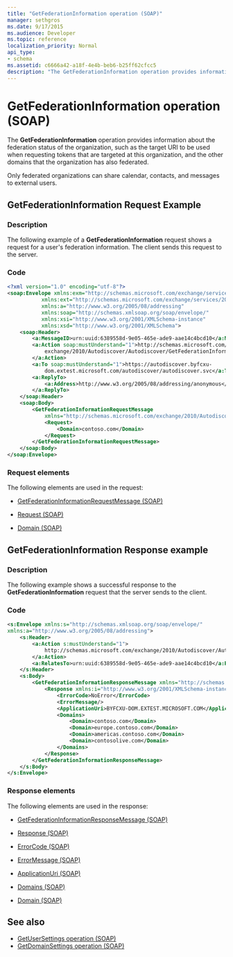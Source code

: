 ```yaml
---
title: "GetFederationInformation operation (SOAP)"
manager: sethgros
ms.date: 9/17/2015
ms.audience: Developer
ms.topic: reference
localization_priority: Normal
api_type:
- schema
ms.assetid: c6666a42-a18f-4e4b-beb6-b25ff62cfcc5
description: "The GetFederationInformation operation provides information about the federation status of the organization, such as the target URI to be used when requesting tokens that are targeted at this organization, and the other domains that the organization has also federated."
---
```


# GetFederationInformation operation (SOAP)

The **GetFederationInformation** operation provides information about the federation status of the organization, such as the target URI to be used when requesting tokens that are targeted at this organization, and the other domains that the organization has also federated. 
  
Only federated organizations can share calendar, contacts, and messages to external users.
  
## GetFederationInformation Request Example

### Description

The following example of a **GetFederationInformation** request shows a request for a user's federation information. The client sends this request to the server. 
  
### Code

```XML
<?xml version="1.0" encoding="utf-8"?> 
<soap:Envelope xmlns:exm="http://schemas.microsoft.com/exchange/services/2006/messages"
           xmlns:ext="http://schemas.microsoft.com/exchange/services/2006/types"
           xmlns:a="http://www.w3.org/2005/08/addressing"
           xmlns:soap="http://schemas.xmlsoap.org/soap/envelope/"
           xmlns:xsi="http://www.w3.org/2001/XMLSchema-instance" 
           xmlns:xsd="http://www.w3.org/2001/XMLSchema"> 
    <soap:Header> 
        <a:MessageID>urn:uuid:6389558d-9e05-465e-ade9-aae14c4bcd10</a:MessageID> 
        <a:Action soap:mustUnderstand="1">http://schemas.microsoft.com/
            exchange/2010/Autodiscover/Autodiscover/GetFederationInformation
        </a:Action> 
        <a:To soap:mustUnderstand="1">https://autodiscover.byfcxu-
            dom.extest.microsoft.com/autodiscover/autodiscover.svc</a:To> 
        <a:ReplyTo>
            <a:Address>http://www.w3.org/2005/08/addressing/anonymous</a:Address> 
        </a:ReplyTo> 
    </soap:Header> 
    <soap:Body> 
        <GetFederationInformationRequestMessage 
            xmlns="http://schemas.microsoft.com/exchange/2010/Autodiscover"> 
            <Request> 
                <Domain>contoso.com</Domain> 
            </Request> 
        </GetFederationInformationRequestMessage>
    </soap:Body> 
</soap:Envelope>
```

### Request elements

The following elements are used in the request:
  
- [GetFederationInformationRequestMessage (SOAP)](getfederationinformationrequestmessage-soap.md)
    
- [Request (SOAP)](request-soap.md)
    
- [Domain (SOAP)](domain-soap.md)
    
## GetFederationInformation Response example

### Description

The following example shows a successful response to the **GetFederationInformation** request that the server sends to the client. 
  
### Code

```XML
<s:Envelope xmlns:s="http://schemas.xmlsoap.org/soap/envelope/" 
xmlns:a="http://www.w3.org/2005/08/addressing"> 
    <s:Header> 
        <a:Action s:mustUnderstand="1">
            http://schemas.microsoft.com/exchange/2010/Autodiscover/Autodiscover/GetFederationInformationResponse
        </a:Action> 
        <a:RelatesTo>urn:uuid:6389558d-9e05-465e-ade9-aae14c4bcd10</a:RelatesTo> 
    </s:Header> 
    <s:Body> 
        <GetFederationInformationResponseMessage xmlns="http://schemas.microsoft.com/exchange/2010/Autodiscover"> 
            <Response xmlns:i="http://www.w3.org/2001/XMLSchema-instance"> 
                <ErrorCode>NoError</ErrorCode> 
                <ErrorMessage/> 
                <ApplicationUri>BYFCXU-DOM.EXTEST.MICROSOFT.COM</ApplicationUri> 
                <Domains> 
                    <Domain>contoso.com</Domain> 
                    <Domain>europe.contoso.com</Domain> 
                    <Domain>americas.contoso.com</Domain> 
                    <Domain>contosolive.com</Domain> 
                </Domains> 
            </Response> 
        </GetFederationInformationResponseMessage> 
    </s:Body> 
</s:Envelope>
```

### Response elements

The following elements are used in the response:
  
- [GetFederationInformationResponseMessage (SOAP)](getfederationinformationresponsemessage-soap.md)
    
- [Response (SOAP)](response-soap.md)
    
- [ErrorCode (SOAP)](errorcode-soap.md)
    
- [ErrorMessage (SOAP)](errormessage-soap.md)
    
- [ApplicationUri (SOAP)](applicationuri-soap.md)
    
- [Domains (SOAP)](domains-soap.md)
    
- [Domain (SOAP)](domain-soap.md)
    
## See also

- [GetUserSettings operation (SOAP)](getusersettings-operation-soap.md)
- [GetDomainSettings operation (SOAP)](getdomainsettings-operation-soap.md)

